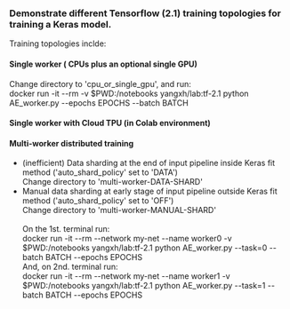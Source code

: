 ### Demonstrate different Tensorflow (2.1) training topologies for training a Keras model.
Training topologies inclde:
#### Single worker ( CPUs plus an optional single GPU)
  Change directory to 'cpu_or_single_gpu', and run:   
  docker run -it --rm  -v $PWD:/notebooks yangxh/lab:tf-2.1 python AE_worker.py --epochs EPOCHS --batch BATCH
#### Single worker with Cloud TPU (in Colab environment)
#### Multi-worker distributed training 
 - (inefficient) Data sharding at the end of input pipeline inside Keras fit method ('auto_shard_policy' set to 'DATA')  
   Change directory to 'multi-worker-DATA-SHARD'  
 - Manual data sharding at early stage of input pipeline outside Keras fit method ('auto_shard_policy' set to 'OFF')  
    Change directory to 'multi-worker-MANUAL-SHARD'  
   <br/>
   On the 1st. terminal run:  
   docker run -it --rm --network my-net --name worker0 -v $PWD:/notebooks yangxh/lab:tf-2.1 python AE_worker.py --task=0 --batch BATCH --epochs EPOCHS
   <br/>
   And, on 2nd. terminal run:  
   docker run -it --rm --network my-net --name worker1 -v $PWD:/notebooks yangxh/lab:tf-2.1 python AE_worker.py --task=1 --batch BATCH --epochs EPOCHS

